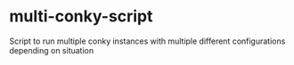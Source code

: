 multi-conky-script
==================

Script to run multiple conky instances with multiple different configurations depending on situation
